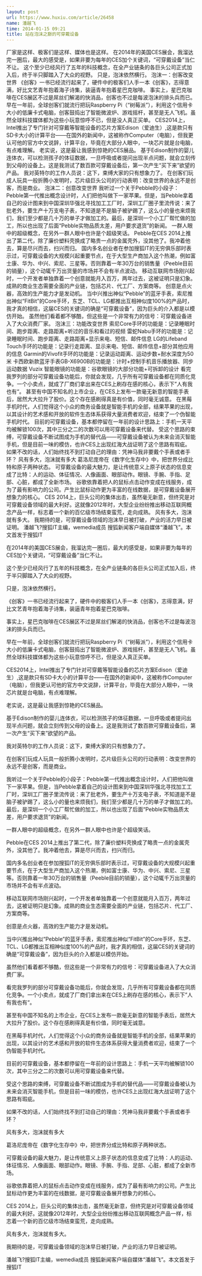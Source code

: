 ```yaml
---
layout: post
url: https://www.huxiu.com/article/26458
name: 潘越飞
time: 2014-01-15 09:21
title: 站在泡沫之巅的可穿戴设备
---
```

厂家是这样、极客们是这样、媒体也是这样。 在2014年的美国CES展会，我溜达完一圈后，最大的感受是，如果非要为每年的CES加个关键词，“可穿戴设备”当仁不让。 这个至少已经风行了五年的科技概念，在全产业链条的各巨头公司正式加入后，终于半只脚踏入了大众的视野。 只是，泡沫依然横行。 泡沫一：创客改变世界 《创客》一书已经流行起来了，硬件中的极客们人手一本《创客》，志得意满，好比文艺青年抱着海子诗集，装逼青年抱着星巴克咖啡。 事实上，星巴克咖啡在CES展区不过是屌丝们解渴的快消品，创客也不过是每波泡沫的排头兵而已。 早在一年前，全球创客们就流行把玩Raspberry Pi（“树莓派”），利用这个信用卡大小的低廉卡式电脑，创客鼓捣出了智能微波炉、游戏摇杆，甚至是无人飞机。虽然全球科技媒体都为这些小玩意惊呼不已，但是没人真正买单。 CES2014上，Intel推出了专门针对可穿戴等智能设备的芯片方案Edison（爱迪生）,这是款只有SD卡大小的计算平台——在国外的新闻中，这被称作Computer（电脑），但我更认可他的官方中文说辞，计算平台，毕竟在大部分人眼中，一块芯片就是台电脑，有点难理解。 老实说，这是最让我感到惊艳的CES展品。 基于Edison制作的婴儿连体衣，可以检测孩子的体征数据，一旦呼吸或者提问出现半点问题，就会立刻传到父母的设备上。这是我测试了数百款可穿戴设备后，第一次产生“买下来”欲望的产品。 我对英特尔的工作人员说：这下，束缚大家的只有想象力了。 在创客们玩成人玩具一般折腾小发明时，芯片级巨头公司的行动表明：改变世界的永远不是创客，而是商业。 泡沫二：创意改变世界 我听过一个关于Pebble的小段子：Pebble第一代推出概念设计时，人们把他叫做下一家苹果。但是，当Pebble拿着自己的设计图来到中国深圳华强北寻找加工工厂时，深圳工厂圈子里流传说：来了批老外，要生产十万支电子表，不知道是不是脑子被驴踢了，这么小的量也来烦我们，我们至少都是几十万的单子才做加工的。最后，是深圳一个小工厂帮忙做的加工，所以也出现了后面“Pebble实物品质太差，用户要求退货”的新闻。 一群人眼中的超级概念，在另外一群人眼中也许是个超级笑话。 Pebble在CES 2014上推出了第二代，除了廉价塑料壳换成了略贵一点的金属壳外，没其他了。我冲着他去，算是尽兴而去，扫兴而归。 国内多名创业者在参加搜狐IT的无穷俱乐部时表示过，可穿戴设备的大规模兴起重要节点，在于大型生产商加入这个热潮，例如富士康、华为、中兴、索尼、三星等。否则靠着一年30万台的销售量（Peeble目前的销量），这个动辄千万出货量的市场并不会有半点波动。 移动互联网市场刚兴起时，一个开发者单独靠着一个创意就能月入百万，两年过去，这被证明只是幻象。成熟的商业生态需要全面的产业链，包括芯片、代工厂、方案商等。 创意是点火器，高效的生产能力才是发动机。 当中兴推出神似“Pebble”的蓝牙手表，索尼推出神似“FitBit”的Core手环，东芝、TCL、LG都推出互相神似度100%的产品时，我才真的相信，这届CES的关键词的确是“可穿戴设备”，因为巨头的介入都是以模仿开始。 虽然他们看着都不够酷，但这些是一个非常有力的信号：可穿戴设备进入了大众消费厂家。 泡沫三：功能改变世界 索尼Core手环的功能是：记录睡眠时间、跑步距离、走路距离+听过的音乐和看过的视频 雷蛇Nabu手环的功能是：记录睡眠时间、跑步距离、走路距离+显示来电、短信、邮件信息 LG的Lifeband Touch手环的功能是：记录行走距离、显示来电、短信、邮件信息+部分其他应用的信息 Garmin的Vivofit手环的功能是：记录运动距离、运动步数+耐水深度为50米 卡西欧新款蓝牙手表GB-X6900B的功能是：计时+控制手机音乐播放器、同步运动数据 Vuzix 智能眼镜的功能是：谷歌眼镜的大部分功能+可拆卸的设计 看完我罗列的部分可穿戴设备功能后，你就会发现，几乎所有可穿戴设备都在同质化竞争。一个小卖点，就成了厂商们拿出来在CES上刷存在感的核心，表示下”人有我也有“。 甚至有中国不知名的上市企业，在CES上发布一款毫无新意的智能手表后，居然大大拉升了股价。这个存在感刷得真是有价值，同时毫无诚意。 在黑莓手机时代，人们觉得这个小众的商务设备就是智能手机的全部，结果苹果的出现，以其设计的艺术感和开放的软件生态体系获得大量消费者欢迎，结束了一个伪智能手机时代。 目前的可穿戴设备，基本都停留在一年前的设计思路上：手机一天平均被解锁100次，其中三分之二的次数可以用可穿戴设备来代替。 受这个思路的束缚，可穿戴设备不断试图成为手机的替代品——可穿戴设备被认为未来会消灭智能手机，但是目前一味的模仿，也许CES上出现红海大战证明了这个思路有瑕疵。 如果不改的话，人们始终找不到打动自己的理由：凭神马我非要戴个手表或者手环？ 风有多大，泡沫就有多大 葛洛尼庞帝在《数字化生存中》中，把世界分成比特和原子两种状态。 可穿戴设备的最大魅力，是让传统意义上原子状态的信息变成了比特：人的运动、体征情况、人像画面、眼部动作。眼镜、手腕、手指、足部、心脏，都成了全新市场。 谷歌依靠着把人的鼠标点击动作变成在线服务，成为了最有影响力的公司。产生比鼠标动作更为丰富的在线数据，是可穿戴设备展开想象力的核心。 CES 2014上，巨头公司的集体出击，虽然毫无新意，但终究是对可穿戴设备领域的最大利好。这就像2012年时，大型企业纷纷推出移动互联网概念产品一样，标志着一个新的百亿级市场结束蛮荒，走向成熟。 风有多大，泡沫就有多大。 我期待的是，可穿戴设备领域的泡沫早日被打破，产业的活力早日被证明。 潘越飞?搜狐IT主编，wemedia成员 搜狐新闻客户端自媒体“潘越飞”。本文首发于搜狐IT

在2014年的美国CES展会，我溜达完一圈后，最大的感受是，如果非要为每年的CES加个关键词，“可穿戴设备”当仁不让。

这个至少已经风行了五年的科技概念，在全产业链条的各巨头公司正式加入后，终于半只脚踏入了大众的视野。

只是，泡沫依然横行。

《创客》一书已经流行起来了，硬件中的极客们人手一本《创客》，志得意满，好比文艺青年抱着海子诗集，装逼青年抱着星巴克咖啡。

事实上，星巴克咖啡在CES展区不过是屌丝们解渴的快消品，创客也不过是每波泡沫的排头兵而已。

早在一年前，全球创客们就流行把玩Raspberry Pi（“树莓派”），利用这个信用卡大小的低廉卡式电脑，创客鼓捣出了智能微波炉、游戏摇杆，甚至是无人飞机。虽然全球科技媒体都为这些小玩意惊呼不已，但是没人真正买单。

CES2014上，Intel推出了专门针对可穿戴等智能设备的芯片方案Edison（爱迪生）,这是款只有SD卡大小的计算平台——在国外的新闻中，这被称作Computer（电脑），但我更认可他的官方中文说辞，计算平台，毕竟在大部分人眼中，一块芯片就是台电脑，有点难理解。

老实说，这是最让我感到惊艳的CES展品。

基于Edison制作的婴儿连体衣，可以检测孩子的体征数据，一旦呼吸或者提问出现半点问题，就会立刻传到父母的设备上。这是我测试了数百款可穿戴设备后，第一次产生“买下来”欲望的产品。

我对英特尔的工作人员说：这下，束缚大家的只有想象力了。

在创客们玩成人玩具一般折腾小发明时，芯片级巨头公司的行动表明：改变世界的永远不是创客，而是商业。

我听过一个关于Pebble的小段子：Pebble第一代推出概念设计时，人们把他叫做下一家苹果。但是，当Pebble拿着自己的设计图来到中国深圳华强北寻找加工工厂时，深圳工厂圈子里流传说：来了批老外，要生产十万支电子表，不知道是不是脑子被驴踢了，这么小的量也来烦我们，我们至少都是几十万的单子才做加工的。最后，是深圳一个小工厂帮忙做的加工，所以也出现了后面“Pebble实物品质太差，用户要求退货”的新闻。

一群人眼中的超级概念，在另外一群人眼中也许是个超级笑话。

Pebble在CES 2014上推出了第二代，除了廉价塑料壳换成了略贵一点的金属壳外，没其他了。我冲着他去，算是尽兴而去，扫兴而归。

国内多名创业者在参加搜狐IT的无穷俱乐部时表示过，可穿戴设备的大规模兴起重要节点，在于大型生产商加入这个热潮，例如富士康、华为、中兴、索尼、三星等。否则靠着一年30万台的销售量（Peeble目前的销量），这个动辄千万出货量的市场并不会有半点波动。

移动互联网市场刚兴起时，一个开发者单独靠着一个创意就能月入百万，两年过去，这被证明只是幻象。成熟的商业生态需要全面的产业链，包括芯片、代工厂、方案商等。

创意是点火器，高效的生产能力才是发动机。

当中兴推出神似“Pebble”的蓝牙手表，索尼推出神似“FitBit”的Core手环，东芝、TCL、LG都推出互相神似度100%的产品时，我才真的相信，这届CES的关键词的确是“可穿戴设备”，因为巨头的介入都是以模仿开始。

虽然他们看着都不够酷，但这些是一个非常有力的信号：可穿戴设备进入了大众消费厂家。

看完我罗列的部分可穿戴设备功能后，你就会发现，几乎所有可穿戴设备都在同质化竞争。一个小卖点，就成了厂商们拿出来在CES上刷存在感的核心，表示下”人有我也有“。

甚至有中国不知名的上市企业，在CES上发布一款毫无新意的智能手表后，居然大大拉升了股价。这个存在感刷得真是有价值，同时毫无诚意。

在黑莓手机时代，人们觉得这个小众的商务设备就是智能手机的全部，结果苹果的出现，以其设计的艺术感和开放的软件生态体系获得大量消费者欢迎，结束了一个伪智能手机时代。

目前的可穿戴设备，基本都停留在一年前的设计思路上：手机一天平均被解锁100次，其中三分之二的次数可以用可穿戴设备来代替。

受这个思路的束缚，可穿戴设备不断试图成为手机的替代品——可穿戴设备被认为未来会消灭智能手机，但是目前一味的模仿，也许CES上出现红海大战证明了这个思路有瑕疵。

如果不改的话，人们始终找不到打动自己的理由：凭神马我非要戴个手表或者手环？

风有多大，泡沫就有多大

葛洛尼庞帝在《数字化生存中》中，把世界分成比特和原子两种状态。

可穿戴设备的最大魅力，是让传统意义上原子状态的信息变成了比特：人的运动、体征情况、人像画面、眼部动作。眼镜、手腕、手指、足部、心脏，都成了全新市场。

谷歌依靠着把人的鼠标点击动作变成在线服务，成为了最有影响力的公司。产生比鼠标动作更为丰富的在线数据，是可穿戴设备展开想象力的核心。

CES 2014上，巨头公司的集体出击，虽然毫无新意，但终究是对可穿戴设备领域的最大利好。这就像2012年时，大型企业纷纷推出移动互联网概念产品一样，标志着一个新的百亿级市场结束蛮荒，走向成熟。

风有多大，泡沫就有多大。

我期待的是，可穿戴设备领域的泡沫早日被打破，产业的活力早日被证明。

潘越飞?搜狐IT主编，wemedia成员 搜狐新闻客户端自媒体“潘越飞”。本文首发于搜狐IT

